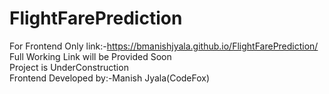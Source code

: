 # FlightFarePrediction
For Frontend Only link:-https://bmanishjyala.github.io/FlightFarePrediction/ <br>
Full Working Link will be Provided Soon <br> 
Project is UnderConstruction <br>
Frontend Developed by:-Manish Jyala(CodeFox)
